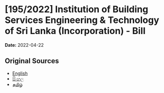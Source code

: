 # [195/2022] Institution of Building Services Engineering & Technology of Sri Lanka (Incorporation) - Bill

**Date:** 2022-04-22

## Original Sources

- [English](https://documents.gov.lk/view/bills/2022/4/195-2022_E.pdf)
- [සිංහල](https://documents.gov.lk/view/bills/2022/4/195-2022_S.pdf)
- [தமிழ்](https://documents.gov.lk/view/bills/2022/4/195-2022_T.pdf)
